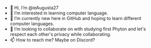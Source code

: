 - 👋 Hi, I’m @ieAugusta27
- 👀 I’m interested in learning computer language.
- 🌱 I’m currently new here in GitHub and hoping to learn different computer languages.
- 💞️ I’m looking to collaborate on with studying first Phyton and let's respect each other's privacy while collaborating. 
- 📫 How to reach me? Maybe on Discord?

<!---
ieAugusta27/ieAugusta27 is a ✨ special ✨ repository because its `README.md` (this file) appears on your GitHub profile.
You can click the Preview link to take a look at your changes.
--->
